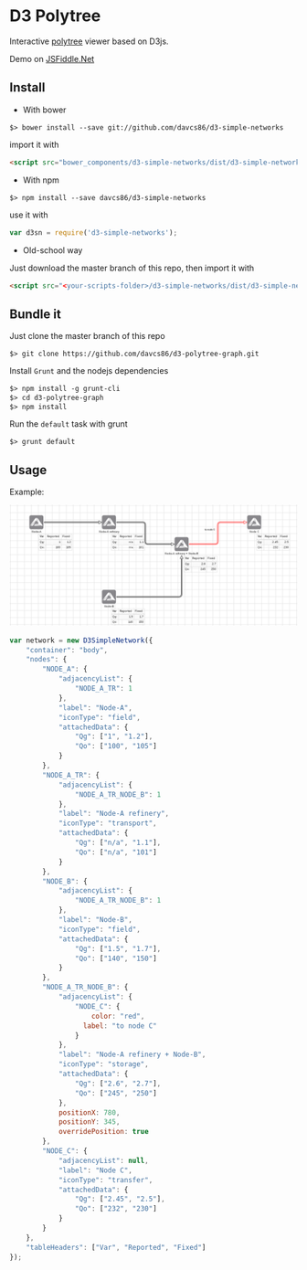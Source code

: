 # D3 Polytree

Interactive [polytree](https://www.google.com/search?q=polytree) viewer based on D3js.

Demo on [JSFiddle.Net](https://jsfiddle.net/davcs86/yywby23u/)

## Install

- With bower

```shell
$> bower install --save git://github.com/davcs86/d3-simple-networks
```

import it with

```html
<script src="bower_components/d3-simple-networks/dist/d3-simple-networks.min.js"></script>
```

- With npm

```shell
$> npm install --save davcs86/d3-simple-networks
```

use it with

```js
var d3sn = require('d3-simple-networks');
```

- Old-school way
 
Just download the master branch of this repo, then import it with 

```html
<script src="<your-scripts-folder>/d3-simple-networks/dist/d3-simple-networks.min.js"></script>
```

## Bundle it

Just clone the master branch of this repo

```shell
$> git clone https://github.com/davcs86/d3-polytree-graph.git
```

Install `Grunt` and the nodejs dependencies

```shell
$> npm install -g grunt-cli
$> cd d3-polytree-graph
$> npm install
```

Run the `default` task with grunt

```shell
$> grunt default
```


## Usage

Example:

![Alt text](/dist/screenshot.png?raw=true "Example of usage")

```js
var network = new D3SimpleNetwork({
    "container": "body",
    "nodes": {
        "NODE_A": {
            "adjacencyList": {
                "NODE_A_TR": 1
            },
            "label": "Node-A",
            "iconType": "field",
            "attachedData": {
                "Qg": ["1", "1.2"],
                "Qo": ["100", "105"]
            }
        },
        "NODE_A_TR": {
            "adjacencyList": {
                "NODE_A_TR_NODE_B": 1
            },
            "label": "Node-A refinery",
            "iconType": "transport",
            "attachedData": {
                "Qg": ["n/a", "1.1"],
                "Qo": ["n/a", "101"]
            }
        },
        "NODE_B": {
            "adjacencyList": {
                "NODE_A_TR_NODE_B": 1
            },
            "label": "Node-B",
            "iconType": "field",
            "attachedData": {
                "Qg": ["1.5", "1.7"],
                "Qo": ["140", "150"]
            }
        },
        "NODE_A_TR_NODE_B": {
            "adjacencyList": {
                "NODE_C": {
                	color: "red",
                  label: "to node C"
                }
            },
            "label": "Node-A refinery + Node-B",
            "iconType": "storage",
            "attachedData": {
                "Qg": ["2.6", "2.7"],
                "Qo": ["245", "250"]
            },
            positionX: 780, 
            positionY: 345,
            overridePosition: true
        },
        "NODE_C": {
            "adjacencyList": null,
            "label": "Node C",
            "iconType": "transfer",
            "attachedData": {
                "Qg": ["2.45", "2.5"],
                "Qo": ["232", "230"]
            }
        }
    },
    "tableHeaders": ["Var", "Reported", "Fixed"]
});
```
